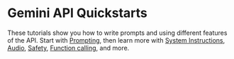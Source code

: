 # Gemini API Quickstarts

These tutorials show you how to write prompts and using different features of the API. Start with [Prompting](https://github.com/google-gemini/cookbook/blob/main/quickstarts/Prompting.ipynb), then learn more with [System Instructions](https://github.com/google-gemini/cookbook/blob/main/quickstarts/System_instructions.ipynb), [Audio](https://github.com/google-gemini/cookbook/blob/main/quickstarts/Audio.ipynb), [Safety](https://github.com/google-gemini/cookbook/blob/main/quickstarts/Safety.ipynb), [Function calling](https://github.com/google-gemini/cookbook/blob/main/quickstarts/Function_calling_config.ipynb), and more.

